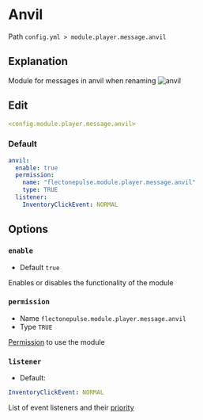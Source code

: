 # Anvil
Path `config.yml > module.player.message.anvil`

## Explanation
Module for messages in anvil when renaming
![anvil](/anvil.gif)

## Edit
```yaml
<config.module.player.message.anvil>
```

### Default
```yaml
anvil:
  enable: true
  permission:
    name: "flectonepulse.module.player.message.anvil"
    type: TRUE
  listener:
    InventoryClickEvent: NORMAL
```

## Options

### `enable`
- Default `true`

Enables or disables the functionality of the module

### `permission`
- Name `flectonepulse.module.player.message.anvil`
- Type `TRUE`

[Permission](/en/config/module/#explanation) to use the module

### `listener`
- Default:
```yaml
InventoryClickEvent: NORMAL
```

List of event listeners and their [priority](#event-priority)

<!--@include: @/en/parts/listener.md-->